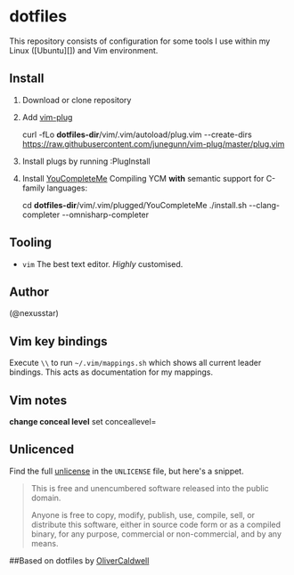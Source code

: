 # dotfiles

This repository consists of configuration for some tools I use within my Linux ([Ubuntu][]) and Vim environment.

## Install

1. Download or clone repository
1. Add [vim-plug][]

    curl -fLo __dotfiles-dir__/vim/.vim/autoload/plug.vim --create-dirs https://raw.githubusercontent.com/junegunn/vim-plug/master/plug.vim

1. Install plugs by running :PlugInstall
1. Install [YouCompleteMe][]
Compiling YCM **with** semantic support for C-family languages:

    cd __dotfiles-dir__/vim/.vim/plugged/YouCompleteMe
    ./install.sh --clang-completer --omnisharp-completer



## Tooling

 * `vim`     The best text editor. *Highly* customised.


## Author

(@nexusstar)


## Vim key bindings

Execute `\\` to run `~/.vim/mappings.sh` which shows all current leader bindings. This acts as documentation for my mappings.

## Vim notes
  __change conceal level__
  set conceallevel=

## Unlicenced

Find the full [unlicense][] in the `UNLICENSE` file, but here's a snippet.

>This is free and unencumbered software released into the public domain.
>
>Anyone is free to copy, modify, publish, use, compile, sell, or distribute this software, either in source code form or as a compiled binary, for any purpose, commercial or non-commercial, and by any means.

##Based on dotfiles by [OliverCaldwell][]

[OliverCaldwell]: https://twitter.com/OliverCaldwell
[the unlicence]: http://unlicense.org/
[vim-plug]: https://github.com/junegunn/vim-plug
[YouCompleteMe]:https://github.com/Valloric/YouCompleteMe
[vim-syntax-expand]:https://github.com/Wolfy87/vim-syntax-expand
[unlicense]:UNLICENSE

